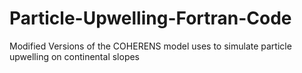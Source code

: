 # Particle-Upwelling-Fortran-Code
Modified Versions of the COHERENS model uses to simulate particle upwelling on continental slopes
